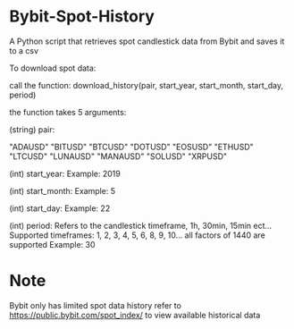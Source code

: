 # Bybit-Spot-History
A Python script that retrieves spot candlestick data from Bybit and saves it to a csv

To download spot data:

call the function: download_history(pair, start_year, start_month, start_day, period)

the function takes 5 arguments:

(string) pair: 

"ADAUSD" 
"BITUSD"
"BTCUSD"
"DOTUSD"
"EOSUSD"
"ETHUSD"
"LTCUSD"
"LUNAUSD"
"MANAUSD"
"SOLUSD"
"XRPUSD"

(int) start_year:
Example: 2019

(int) start_month:
Example: 5

(int) start_day:
Example: 22

(int) period:   Refers to the candlestick timeframe, 1h, 30min, 15min ect...
Supported timeframes: 1, 2, 3, 4, 5, 6, 8, 9, 10... all factors of 1440 are supported
Example: 30

# Note
Bybit only has limited spot data history
refer to https://public.bybit.com/spot_index/ to view available historical data


